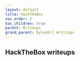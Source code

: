 ```yaml
---
layout: default
title: HackTheBox
nav_order: 2
has_children: true
parent: Writeups
grand_parent: DylanGrl Writings
---
```


## HackTheBox writeups 


